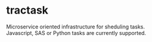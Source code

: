 # tractask

Microservice oriented infrastructure for sheduling tasks.
<br>Javascript, SAS or Python tasks are currently supported.
